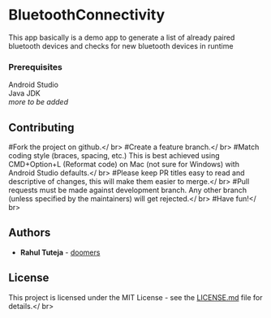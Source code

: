 # BluetoothConnectivity
This app basically is a demo app to generate a list of already paired bluetooth devices and checks for new bluetooth devices in runtime

### Prerequisites

Android Studio</br>
Java JDK</br>
*more to be added*</br>

## Contributing
#Fork the project on github.</ br>
#Create a feature branch.</ br>
#Match coding style (braces, spacing, etc.) This is best achieved using CMD+Option+L (Reformat code) on Mac (not sure for Windows) with Android Studio defaults.</ br>
#Please keep PR titles easy to read and descriptive of changes, this will make them easier to merge.</ br>
#Pull requests must be made against development branch. Any other branch (unless specified by the maintainers) will get rejected.</ br>
#Have fun!</ br>

## Authors
* **Rahul Tuteja**  - [doomers](https://github.com/doomers) 



## License
This project is licensed under the MIT License - see the [LICENSE.md](LICENSE) file for details.</ br>

